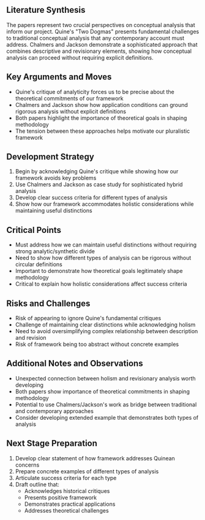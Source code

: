 ## Literature Synthesis

The papers represent two crucial perspectives on conceptual analysis that inform our project. Quine's "Two Dogmas" presents fundamental challenges to traditional conceptual analysis that any contemporary account must address. Chalmers and Jackson demonstrate a sophisticated approach that combines descriptive and revisionary elements, showing how conceptual analysis can proceed without requiring explicit definitions.

## Key Arguments and Moves

* Quine's critique of analyticity forces us to be precise about the theoretical commitments of our framework
* Chalmers and Jackson show how application conditions can ground rigorous analysis without explicit definitions
* Both papers highlight the importance of theoretical goals in shaping methodology
* The tension between these approaches helps motivate our pluralistic framework

## Development Strategy

1. Begin by acknowledging Quine's critique while showing how our framework avoids key problems
2. Use Chalmers and Jackson as case study for sophisticated hybrid analysis
3. Develop clear success criteria for different types of analysis
4. Show how our framework accommodates holistic considerations while maintaining useful distinctions

## Critical Points

* Must address how we can maintain useful distinctions without requiring strong analytic/synthetic divide
* Need to show how different types of analysis can be rigorous without circular definitions
* Important to demonstrate how theoretical goals legitimately shape methodology
* Critical to explain how holistic considerations affect success criteria

## Risks and Challenges

* Risk of appearing to ignore Quine's fundamental critiques
* Challenge of maintaining clear distinctions while acknowledging holism
* Need to avoid oversimplifying complex relationship between description and revision
* Risk of framework being too abstract without concrete examples

## Additional Notes and Observations

* Unexpected connection between holism and revisionary analysis worth developing
* Both papers show importance of theoretical commitments in shaping methodology
* Potential to use Chalmers/Jackson's work as bridge between traditional and contemporary approaches
* Consider developing extended example that demonstrates both types of analysis

## Next Stage Preparation

1. Develop clear statement of how framework addresses Quinean concerns
2. Prepare concrete examples of different types of analysis
3. Articulate success criteria for each type
4. Draft outline that:
   - Acknowledges historical critiques
   - Presents positive framework
   - Demonstrates practical applications
   - Addresses theoretical challenges